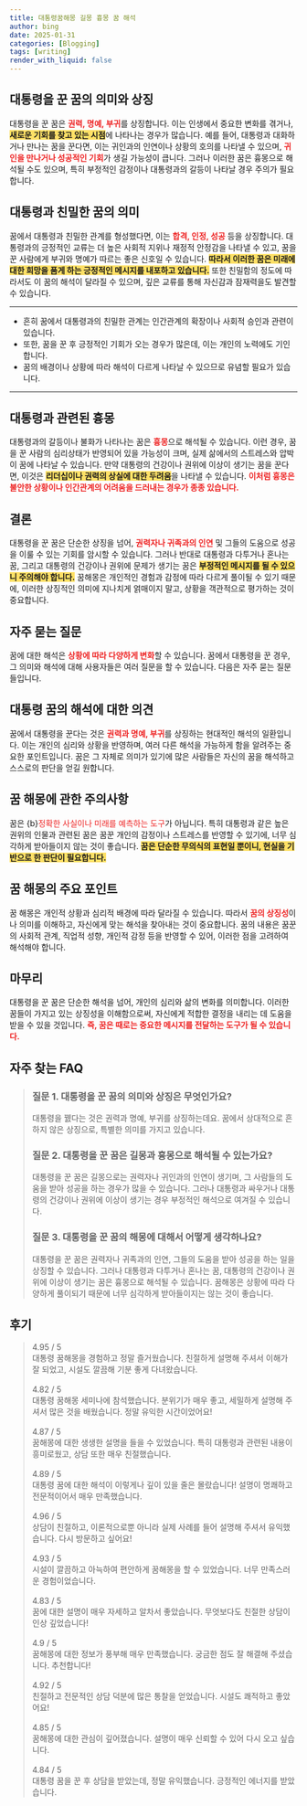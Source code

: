 ```yaml
---
title: 대통령꿈해몽 길몽 흉몽 꿈 해석
author: bing
date: 2025-01-31
categories: [Blogging]
tags: [writing]
render_with_liquid: false
---
```



<h2 id='대통령_꿈의_의미와_상징'>대통령을 꾼 꿈의 의미와 상징</h2>

<p>대통령을 꾼 꿈은 <b><span style="color: #ee2323;">권력, 명예, 부귀</span></b>를 상징합니다. 이는 인생에서 중요한 변화를 겪거나, <b><span style="background-color: #ffe066;">새로운 기회를 찾고 있는 시점</span></b>에 나타나는 경우가 많습니다. 예를 들어, 대통령과 대화하거나 만나는 꿈을 꾼다면, 이는 귀인과의 인연이나 상황의 호의를 나타낼 수 있으며, <b><span style="color: #ee2323;">귀인을 만나거나 성공적인 기회</span></b>가 생길 가능성이 큽니다. 그러나 이러한 꿈은 흉몽으로 해석될 수도 있으며, 특히 부정적인 감정이나 대통령과의 갈등이 나타날 경우 주의가 필요합니다.</p>

<h2 id='대통령과_친밀한_꿈의_의미'>대통령과 친밀한 꿈의 의미</h2>

<p>꿈에서 대통령과 친밀한 관계를 형성했다면, 이는 <b><span style="color: #ee2323;">합격, 인정, 성공</span></b> 등을 상징합니다. 대통령과의 긍정적인 교류는 더 높은 사회적 지위나 재정적 안정감을 나타낼 수 있고, 꿈을 꾼 사람에게 부귀와 명예가 따르는 좋은 신호일 수 있습니다. <b><span style="background-color: #ffe066;">따라서 이러한 꿈은 미래에 대한 희망을 품게 하는 긍정적인 메시지를 내포하고 있습니다.</span></b> 또한 친밀함의 정도에 따라서도 이 꿈의 해석이 달라질 수 있으며, 깊은 교류를 통해 자신감과 잠재력을도 발견할 수 있습니다.</p>

<hr />

<ul>
    <li>흔히 꿈에서 대통령과의 친밀한 관계는 인간관계의 확장이나 사회적 승인과 관련이 있습니다.</li>
    <li>또한, 꿈을 꾼 후 긍정적인 기회가 오는 경우가 많은데, 이는 개인의 노력에도 기인합니다.</li>
    <li>꿈의 배경이나 상황에 따라 해석이 다르게 나타날 수 있으므로 유념할 필요가 있습니다.</li>
</ul>

<hr />

<h2 id='대통령과의_갈등_흉몽'>대통령과 관련된 흉몽</h2>

<p>대통령과의 갈등이나 불화가 나타나는 꿈은 <b><span style="color: #ee2323;">흉몽</span></b>으로 해석될 수 있습니다. 이런 경우, 꿈을 꾼 사람의 심리상태가 반영되어 있을 가능성이 크며, 실제 삶에서의 스트레스와 압박이 꿈에 나타날 수 있습니다. 만약 대통령의 건강이나 권위에 이상이 생기는 꿈을 꾼다면, 이것은 <b><span style="background-color: #ffe066;">리더십이나 권력의 상실에 대한 두려움</span></b>을 나타낼 수 있습니다. <b><span style="color: #ee2323;">이처럼 흉몽은 불안한 상황이나 인간관계의 어려움을 드러내는 경우가 종종 있습니다.</span></b></p>

<h2 id='결론'>결론</h2>

<p>대통령을 꾼 꿈은 단순한 상징을 넘어, <b><span style="color: #ee2323;">권력자나 귀족과의 인연</span></b> 및 그들의 도움으로 성공을 이룰 수 있는 기회를 암시할 수 있습니다. 그러나 반대로 대통령과 다투거나 혼나는 꿈, 그리고 대통령의 건강이나 권위에 문제가 생기는 꿈은 <b><span style="background-color: #ffe066;">부정적인 메시지를 될 수 있으니 주의해야 합니다.</span></b> 꿈해몽은 개인적인 경험과 감정에 따라 다르게 풀이될 수 있기 때문에, 이러한 상징적인 의미에 지나치게 얽매이지 말고, 상황을 객관적으로 평가하는 것이 중요합니다.</p>

<h2 id='자주_묻는_질문'>자주 묻는 질문</h2>

<p>꿈에 대한 해석은 <b><span style="color: #ee2323;">상황에 따라 다양하게 변화</span></b>할 수 있습니다. 꿈에서 대통령을 꾼 경우, 그 의미와 해석에 대해 사용자들은 여러 질문을 할 수 있습니다. 다음은 자주 묻는 질문들입니다.</p>

<h2 id='대통령_꿈의_해석_의견'>대통령 꿈의 해석에 대한 의견</h2>

<p>꿈에서 대통령을 꾼다는 것은 <b><span style="color: #ee2323;">권력과 명예, 부귀</span></b>를 상징하는 현대적인 해석의 일환입니다. 이는 개인의 심리와 상황을 반영하며, 여러 다른 해석을 가능하게 함을 알려주는 중요한 포인트입니다. 꿈은 그 자체로 의미가 있기에 많은 사람들은 자신의 꿈을 해석하고 스스로의 판단을 얻길 원합니다.</p>

<h2 id='꿈_해몽에_관한_주의사항'>꿈 해몽에 관한 주의사항</h2>

<p>꿈은 {b}<span style="color: #ee2323;">정확한 사실이나 미래를 예측하는 도구</span></b>가 아닙니다. 특히 대통령과 같은 높은 권위의 인물과 관련된 꿈은 꿈꾼 개인의 감정이나 스트레스를 반영할 수 있기에, 너무 심각하게 받아들이지 않는 것이 좋습니다. <b><span style="background-color: #ffe066;">꿈은 단순한 무의식의 표현일 뿐이니, 현실을 기반으로 한 판단이 필요합니다.</span></b></p>

<h2 id='꿈_해몽의_주요 포인트'>꿈 해몽의 주요 포인트</h2>

<p>꿈 해몽은 개인적 상황과 심리적 배경에 따라 달라질 수 있습니다. 따라서 <b><span style="color: #ee2323;">꿈의 상징성</span></b>이나 의미를 이해하고, 자신에게 맞는 해석을 찾아내는 것이 중요합니다. 꿈의 내용은 꿈꾼의 사회적 관계, 직업적 성향, 개인적 감정 등을 반영할 수 있어, 이러한 점을 고려하여 해석해야 합니다.</p>

<h2 id='마무리'>마무리</h2>

<p>대통령을 꾼 꿈은 단순한 해석을 넘어, 개인의 심리와 삶의 변화를 의미합니다. 이러한 꿈들이 가지고 있는 상징성을 이해함으로써, 자신에게 적합한 결정을 내리는 데 도움을 받을 수 있을 것입니다. <b><span style="color: #ee2323;">즉, 꿈은 때로는 중요한 메시지를 전달하는 도구가 될 수 있습니다.</span></b></p>


<h2 id='자주_찾는_FAQ'>자주 찾는 FAQ</h2>
<div itemscope="" itemtype="https://schema.org/FAQPage"> 
<blockquote> 
<div itemscope="" itemprop="mainEntity" itemtype="https://schema.org/Question"> 
<h3 itemprop="name">질문 1. 대통령을 꾼 꿈의 의미와 상징은 무엇인가요?</h3> 
<div itemscope="" itemprop="acceptedAnswer" itemtype="https://schema.org/Answer"> 
<span itemprop="text"> 
<p>대통령을 꿼다는 것은 권력과 명예, 부귀를 상징하는데요. 꿈에서 상대적으로 흔하지 않은 상징으로, 특별한 의미를 가지고 있습니다.</p> 
</span> 
</div> 
</div> 

<div itemscope="" itemprop="mainEntity" itemtype="https://schema.org/Question"> 
<h3 itemprop="name">질문 2. 대통령을 꾼 꿈은 길몽과 흉몽으로 해석될 수 있는가요?</h3> 
<div itemscope="" itemprop="acceptedAnswer" itemtype="https://schema.org/Answer"> 
<span itemprop="text"> 
<p>대통령을 꾼 꿈은 길몽으로는 권력자나 귀인과의 인연이 생기며, 그 사람들의 도움을 받아 성공을 하는 경우가 많을 수 있습니다. 그러나 대통령과 싸우거나 대통령의 건강이나 권위에 이상이 생기는 경우 부정적인 해석으로 여겨질 수 있습니다.</p> 
</span> 
</div> 
</div> 

<div itemscope="" itemprop="mainEntity" itemtype="https://schema.org/Question"> 
<h3 itemprop="name">질문 3. 대통령을 꾼 꿈의 해몽에 대해서 어떻게 생각하나요?</h3> 
<div itemscope="" itemprop="acceptedAnswer" itemtype="https://schema.org/Answer"> 
<span itemprop="text"> 
<p>대통령을 꾼 꿈은 권력자나 귀족과의 인연, 그들의 도움을 받아 성공을 하는 일을 상징할 수 있습니다. 그러나 대통령과 다투거나 혼나는 꿈, 대통령의 건강이나 권위에 이상이 생기는 꿈은 흉몽으로 해석될 수 있습니다. 꿈해몽은 상황에 따라 다양하게 풀이되기 때문에 너무 심각하게 받아들이지는 않는 것이 좋습니다.</p> 
</span> 
</div> 
</div> 
</blockquote> 
</div>
<h2 id='후기'>후기</h2>
<div itemscope itemtype="https://schema.org/Product">
  <blockquote>
  <div itemprop="review" itemscope itemtype="https://schema.org/Review">
      <div itemprop="reviewRating" itemscope itemtype="https://schema.org/Rating"> <span itemprop="ratingValue">4.95</span> / <span itemprop="bestRating">5</span> </div>
      <span itemprop="reviewBody">대통령 꿈해몽을 경험하고 정말 즐거웠습니다. 친절하게 설명해 주셔서 이해가 잘 되었고, 시설도 깔끔해 기분 좋게 다녀왔습니다.</span>
  </div>
  <br>
  <div itemprop="review" itemscope itemtype="https://schema.org/Review">
      <div itemprop="reviewRating" itemscope itemtype="https://schema.org/Rating"> <span itemprop="ratingValue">4.82</span> / <span itemprop="bestRating">5</span> </div>
      <span itemprop="reviewBody">대통령 꿈해몽 세미나에 참석했습니다. 분위기가 매우 좋고, 세밀하게 설명해 주셔서 많은 것을 배웠습니다. 정말 유익한 시간이었어요!</span>
  </div>
  <br>
  <div itemprop="review" itemscope itemtype="https://schema.org/Review">
      <div itemprop="reviewRating" itemscope itemtype="https://schema.org/Rating"> <span itemprop="ratingValue">4.87</span> / <span itemprop="bestRating">5</span> </div>
      <span itemprop="reviewBody">꿈해몽에 대한 생생한 설명을 들을 수 있었습니다. 특히 대통령과 관련된 내용이 흥미로웠고, 상담 또한 매우 친절했습니다.</span>
  </div>
  <br>
  <div itemprop="review" itemscope itemtype="https://schema.org/Review">
      <div itemprop="reviewRating" itemscope itemtype="https://schema.org/Rating"> <span itemprop="ratingValue">4.89</span> / <span itemprop="bestRating">5</span> </div>
      <span itemprop="reviewBody">대통령 꿈에 대한 해석이 이렇게나 깊이 있을 줄은 몰랐습니다! 설명이 명쾌하고 전문적이어서 매우 만족했습니다.</span>
  </div>
  <br>
  <div itemprop="review" itemscope itemtype="https://schema.org/Review">
      <div itemprop="reviewRating" itemscope itemtype="https://schema.org/Rating"> <span itemprop="ratingValue">4.96</span> / <span itemprop="bestRating">5</span> </div>
      <span itemprop="reviewBody">상담이 친절하고, 이론적으로뿐 아니라 실제 사례를 들어 설명해 주셔서 유익했습니다. 다시 방문하고 싶어요!</span>
  </div>
  <br>
  <div itemprop="review" itemscope itemtype="https://schema.org/Review">
      <div itemprop="reviewRating" itemscope itemtype="https://schema.org/Rating"> <span itemprop="ratingValue">4.93</span> / <span itemprop="bestRating">5</span> </div>
      <span itemprop="reviewBody">시설이 깔끔하고 아늑하여 편안하게 꿈해몽을 할 수 있었습니다. 너무 만족스러운 경험이었습니다.</span>
  </div>
  <br>
  <div itemprop="review" itemscope itemtype="https://schema.org/Review">
      <div itemprop="reviewRating" itemscope itemtype="https://schema.org/Rating"> <span itemprop="ratingValue">4.83</span> / <span itemprop="bestRating">5</span> </div>
      <span itemprop="reviewBody">꿈에 대한 설명이 매우 자세하고 알차서 좋았습니다. 무엇보다도 친절한 상담이 인상 깊었습니다!</span>
  </div>
  <br>
  <div itemprop="review" itemscope itemtype="https://schema.org/Review">
      <div itemprop="reviewRating" itemscope itemtype="https://schema.org/Rating"> <span itemprop="ratingValue">4.9</span> / <span itemprop="bestRating">5</span> </div>
      <span itemprop="reviewBody">꿈해몽에 대한 정보가 풍부해 매우 만족했습니다. 궁금한 점도 잘 해결해 주셨습니다. 추천합니다!</span>
  </div>
  <br>
  <div itemprop="review" itemscope itemtype="https://schema.org/Review">
      <div itemprop="reviewRating" itemscope itemtype="https://schema.org/Rating"> <span itemprop="ratingValue">4.92</span> / <span itemprop="bestRating">5</span> </div>
      <span itemprop="reviewBody">친절하고 전문적인 상담 덕분에 많은 통찰을 얻었습니다. 시설도 쾌적하고 좋았어요!</span>
  </div>
  <br>
  <div itemprop="review" itemscope itemtype="https://schema.org/Review">
      <div itemprop="reviewRating" itemscope itemtype="https://schema.org/Rating"> <span itemprop="ratingValue">4.85</span> / <span itemprop="bestRating">5</span> </div>
      <span itemprop="reviewBody">꿈해몽에 대한 관심이 깊어졌습니다. 설명이 매우 신뢰할 수 있어 다시 오고 싶습니다.</span>
  </div>
  <br>
  <div itemprop="review" itemscope itemtype="https://schema.org/Review">
      <div itemprop="reviewRating" itemscope itemtype="https://schema.org/Rating"> <span itemprop="ratingValue">4.84</span> / <span itemprop="bestRating">5</span> </div>
      <span itemprop="reviewBody">대통령 꿈을 꾼 후 상담을 받았는데, 정말 유익했습니다. 긍정적인 에너지를 받았습니다.</span>
  </div>
  </blockquote>
</div>
